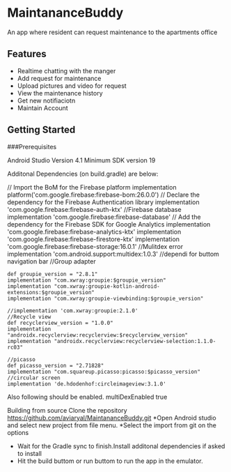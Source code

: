 # MaintananceBuddy
An app where resident can request maintenance to the apartments office

## Features
* Realtime chatting with the manger
* Add request for maintenance 
* Upload pictures and video for request
* View the maintenance history
* Get new notifiaciotn 
* Maintain Account

## Getting Started

###Prerequisites

Android Studio Version 4.1
Minimum SDK version 19

Additonal Dependencies (on build.gradle) are below:

 // Import the BoM for the Firebase platform
    implementation platform('com.google.firebase:firebase-bom:26.0.0')
    // Declare the dependency for the Firebase Authentication library
    implementation 'com.google.firebase:firebase-auth-ktx'
    //Firebase database
    implementation 'com.google.firebase:firebase-database'
    // Add the dependency for the Firebase SDK for Google Analytics
    implementation 'com.google.firebase:firebase-analytics-ktx'
    implementation 'com.google.firebase:firebase-firestore-ktx'
    implementation 'com.google.firebase:firebase-storage:16.0.1'
    //Mulitdex error
    implementation 'com.android.support:multidex:1.0.3'
    //dependi for buttom navigation bar
    //Group adapter

    def groupie_version = "2.8.1"
    implementation "com.xwray:groupie:$groupie_version"
    implementation "com.xwray:groupie-kotlin-android-extensions:$groupie_version"
    implementation "com.xwray:groupie-viewbinding:$groupie_version"

    //implementation 'com.xwray:groupie:2.1.0'
    //Recycle view
    def recyclerview_version = "1.0.0"
    implementation "androidx.recyclerview:recyclerview:$recyclerview_version"
    implementation "androidx.recyclerview:recyclerview-selection:1.1.0-rc03"

    //picasso
    def picasso_version = "2.71828"
    implementation "com.squareup.picasso:picasso:$picasso_version"
    //circular screen
    implementation 'de.hdodenhof:circleimageview:3.1.0'

Also following should be enabled.
 multiDexEnabled true

 Building from source
 Clone the repository
 https://github.com/aviaryal/MaintananceBuddy.git
 *Open Android studio and select new project from file menu.
 *Select the import from git on the options
 * Wait for the Gradle sync to finish.Install additonal dependencies if asked to install
 * Hit the build buttom or run buttom to run the app in the emulator.
 
